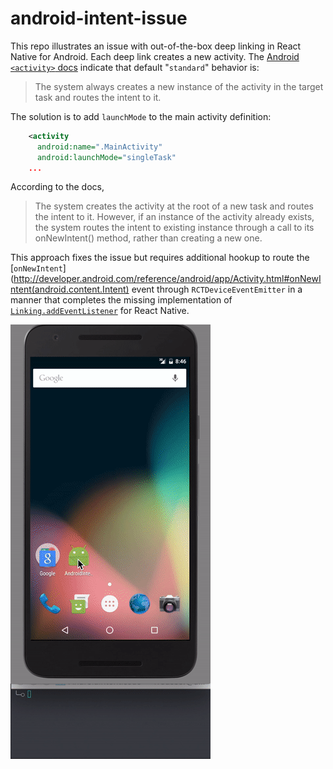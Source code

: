 # android-intent-issue

This repo illustrates an issue with out-of-the-box deep linking in React Native for Android. Each deep link creates a new activity. The [Android `<activity>` docs](http://developer.android.com/guide/topics/manifest/activity-element.html) indicate that default "`standard`" behavior is:

> The system always creates a new instance of the activity in the target task and routes the intent to it.

The solution is to add `launchMode` to the main activity definition:

```xml
    <activity
      android:name=".MainActivity"
      android:launchMode="singleTask"
    ...
```

According to the docs,

> The system creates the activity at the root of a new task and routes the intent to it. However, if an instance of the activity already exists, the system routes the intent to existing instance through a call to its onNewIntent() method, rather than creating a new one.

This approach fixes the issue but requires additional hookup to route the [`onNewIntent`](http://developer.android.com/reference/android/app/Activity.html#onNewIntent(android.content.Intent) event through `RCTDeviceEventEmitter` in a manner that completes the missing implementation of [`Linking.addEventListener`](http://facebook.github.io/react-native/docs/linking.html#addeventlistener) for React Native.

![Example](./example.gif)

